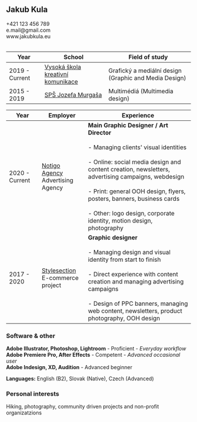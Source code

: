 <h2 class="subtitle">Jakub Kula</h2>
+421 123 456 789 <br>
e.mail@gmail.com <br>
www.jakubkula.eu<br><br>

|Year|School|Field of study|
|-|-|-|
| 2019 - Current | [Vysoká škola kreativní komunikace](www.vskk.cz) | Grafický a mediální design (Graphic and Media Design) |
| 2015 - 2019   | [SPŠ Jozefa Murgaša](www.spsjm.sk) | Multimédiá (Multimedia design) |

|Year|Employer|Experience|
|-|-|-|
2020 - Current|[Notigo Agency](www.spsjm.sk)<br>Advertising Agency |**Main Graphic Designer / Art Director**<br><br>- Managing clients' visual identities<br><br>- Online: social media design and content creation, newsletters, advertising campaigns, webdesign<br><br>- Print: general OOH design, flyers, posters, banners, business cards<br><br>- Other: logo design, corporate identity, motion design, photography
2017 - 2020|[Stylesection](www.style-shop.cz)<br>E-commerce project |**Graphic designer**<br><br>- Managing design and visual identity from start to finish<br><br>- Direct experience with content creation and managing advertising campaigns<br><br>- Design of PPC banners, managing web content, newsletters, product photography, OOH design

<h3> Software & other </h3>

**Adobe Illustrator, Photoshop, Lightroom** - Proficient - *Everyday workflow* <br>
**Adobe Premiere Pro, After Effects** - Competent - *Advanced occasional user*<br>
**Adobe Indesign, XD, Audition** - Advanced beginner

**Languages:** English (B2), Slovak (Native), Czech (Advanced)

<h3> Personal interests </h3>

Hiking, photography, community driven projects and non-profit organizatzions
